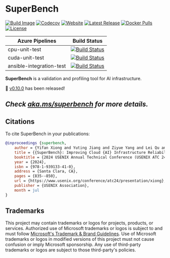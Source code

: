 # SuperBench

[![Build Image](https://github.com/microsoft/superbenchmark/workflows/Build%20Image/badge.svg)](https://github.com/microsoft/superbenchmark/actions/workflows/build-image.yml)
[![Codecov](https://codecov.io/gh/microsoft/superbenchmark/branch/main/graph/badge.svg?token=DDiDLW7pSd)](https://codecov.io/gh/microsoft/superbenchmark)
[![Website](https://img.shields.io/website?down_color=lightgrey&url=https%3A%2F%2Faka.ms%2Fsuperbench)](https://aka.ms/superbench)
[![Latest Release](https://img.shields.io/github/release/microsoft/superbenchmark.svg)](https://github.com/microsoft/superbenchmark/releases/latest)
[![Docker Pulls](https://img.shields.io/docker/pulls/superbench/superbench.svg)](https://hub.docker.com/r/superbench/superbench/tags)
[![License](https://img.shields.io/github/license/microsoft/superbenchmark.svg)](LICENSE)

| Azure Pipelines          | Build Status                                                                                                                                                                                                            |
|--------------------------|-------------------------------------------------------------------------------------------------------------------------------------------------------------------------------------------------------------------------|
| cpu-unit-test            | [![Build Status](https://dev.azure.com/msrasrg/SuperBenchmark/_apis/build/status/cpu-unit-test?branchName=main)](https://dev.azure.com/msrasrg/SuperBenchmark/_build/latest?definitionId=77&branchName=main)            |
| cuda-unit-test           | [![Build Status](https://dev.azure.com/msrasrg/SuperBenchmark/_apis/build/status/cuda-unit-test?branchName=main)](https://dev.azure.com/msrasrg/SuperBenchmark/_build/latest?definitionId=80&branchName=main)           |
| ansible-integration-test | [![Build Status](https://dev.azure.com/msrasrg/SuperBenchmark/_apis/build/status/ansible-integration-test?branchName=main)](https://dev.azure.com/msrasrg/SuperBenchmark/_build/latest?definitionId=82&branchName=main) |

__SuperBench__ is a validation and profiling tool for AI infrastructure.

📢 [v0.10.0](https://github.com/microsoft/superbenchmark/releases/tag/v0.10.0) has been released!

## _Check [aka.ms/superbench](https://aka.ms/superbench) for more details._

## Citations

To cite SuperBench in your publications:

```bib
@inproceedings {superbench,
	author = {Yifan Xiong and Yuting Jiang and Ziyue Yang and Lei Qu and Guoshuai Zhao and Shuguang Liu and Dong Zhong and Boris Pinzur and Jie Zhang and Yang Wang and Jithin Jose and Hossein Pourreza and Jeff Baxter and Kushal Datta and Prabhat Ram and Luke Melton and Joe Chau and Peng Cheng and Yongqiang Xiong and Lidong Zhou},
	title = {{SuperBench}: Improving Cloud {AI} Infrastructure Reliability with Proactive Validation},
	booktitle = {2024 USENIX Annual Technical Conference (USENIX ATC 24)},
	year = {2024},
	isbn = {978-1-939133-41-0},
	address = {Santa Clara, CA},
	pages = {835--850},
	url = {https://www.usenix.org/conference/atc24/presentation/xiong},
	publisher = {USENIX Association},
	month = jul
}
```

## Trademarks

This project may contain trademarks or logos for projects, products, or services. Authorized use of Microsoft
trademarks or logos is subject to and must follow
[Microsoft's Trademark & Brand Guidelines](https://www.microsoft.com/en-us/legal/intellectualproperty/trademarks/usage/general).
Use of Microsoft trademarks or logos in modified versions of this project must not cause confusion or imply Microsoft sponsorship.
Any use of third-party trademarks or logos are subject to those third-party's policies.
